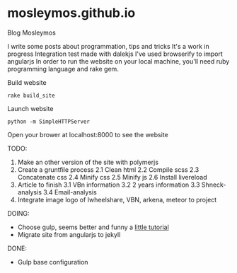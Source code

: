 # mosleymos.github.io

Blog Mosleymos

I write some posts about programmation, tips and tricks
It's a work in progress
Integration test made with dalekjs
I've used browserify to import angularjs
In order to run the website on your local machine, you'll need ruby programming language and rake gem.

Build website
```
rake build_site

```
Launch website
```
python -m SimpleHTTPServer

```
Open your brower at localhost:8000 to see the website

TODO:
1. Make an other version of the site with polymerjs
2. Create a gruntfile process
  2.1 Clean html
  2.2 Compile scss 
  2.3 Concatenate css 
  2.4 Minify css
  2.5 Minify js 
  2.6 Install livereload
3. Article to finish
  3.1 VBn information
  3.2 2 years information
  3.3 Shneck-analysis
  3.4 Email-analysis
4. Integrate image logo of Iwheelshare, VBN, arkena, meteor to project

DOING:
- Choose gulp, seems better and funny a [little tutorial](https://www.youtube.com/watch?v=dwSLFai8ovQ)
- Migrate site from angularjs to jekyll

DONE:
- Gulp base configuration
